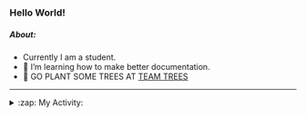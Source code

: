 ### Hello World!

##### About:
- Currently I am a student.
- 🌱 I’m learning how to make better documentation.
- 🌱 GO PLANT SOME TREES AT [TEAM TREES](https://teamtrees.org/)

---
<details>
  <summary>:zap: My Activity:</summary>
  
<!--START_SECTION:waka-->
![Code Time](http://img.shields.io/badge/Code%20Time-1%2C203%20hrs%2035%20mins-blue)

**I'm a Night 🦉** 

```text
🌞 Morning                1905 commits        ███░░░░░░░░░░░░░░░░░░░░░░   10.06 % 
🌆 Daytime                6436 commits        ████████░░░░░░░░░░░░░░░░░   33.99 % 
🌃 Evening                5438 commits        ███████░░░░░░░░░░░░░░░░░░   28.72 % 
🌙 Night                  5155 commits        ███████░░░░░░░░░░░░░░░░░░   27.23 % 
```
📅 **I'm Most Productive on Wednesday** 

```text
Monday                   2660 commits        ████░░░░░░░░░░░░░░░░░░░░░   14.05 % 
Tuesday                  2581 commits        ███░░░░░░░░░░░░░░░░░░░░░░   13.63 % 
Wednesday                4436 commits        ██████░░░░░░░░░░░░░░░░░░░   23.43 % 
Thursday                 2454 commits        ███░░░░░░░░░░░░░░░░░░░░░░   12.96 % 
Friday                   1988 commits        ███░░░░░░░░░░░░░░░░░░░░░░   10.50 % 
Saturday                 1649 commits        ██░░░░░░░░░░░░░░░░░░░░░░░   08.71 % 
Sunday                   3166 commits        ████░░░░░░░░░░░░░░░░░░░░░   16.72 % 
```


📊 **This Week I Spent My Time On** 

```text
🔥 Editors: 
VS Code                  51 mins             █████████████████████████   100.00 % 

🐱‍💻 Projects: 
giveth-dapps-v2          40 mins             ████████████████████░░░░░   78.52 % 
file-utils               8 mins              ████░░░░░░░░░░░░░░░░░░░░░   15.79 % 
givbacks-admin           2 mins              █░░░░░░░░░░░░░░░░░░░░░░░░   04.44 % 
iris-flower-ml           0 secs              ░░░░░░░░░░░░░░░░░░░░░░░░░   01.25 % 
```


 Last Updated on 24/09/2023 06:11:47 UTC
<!--END_SECTION:waka-->
</details>

